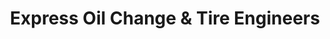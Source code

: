 ---
title: "Express Oil Change & Tire Engineers"
url: /winston-salem/express-oil-change-and-tire-engineers-robinhood-road/
shop: tyres
---